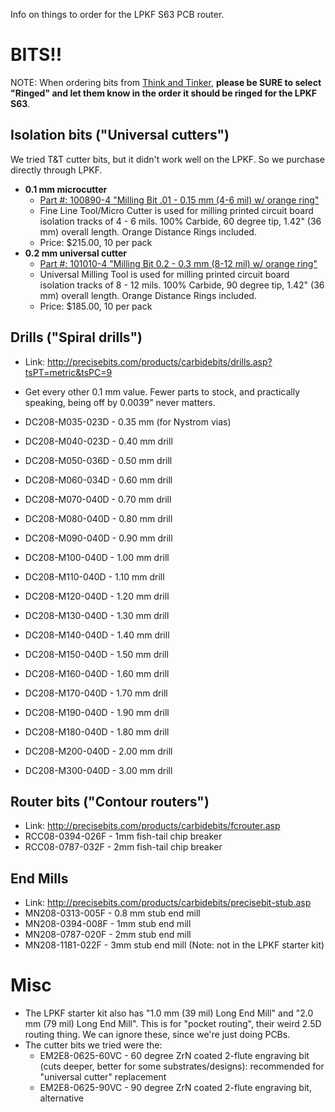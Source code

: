 Info on things to order for the LPKF S63 PCB router.

# BITS!!

NOTE: When ordering bits from [Think and Tinker](http://precisebits.com/), **please be SURE to select "Ringed" and let them know in the order it should be ringed for the LPKF S63**.

## Isolation bits ("Universal cutters")

We tried T&T cutter bits, but it didn't work well on the LPKF. So we purchase directly through LPKF.

- **0.1 mm microcutter**
   - [Part #: 100890-4 "Milling Bit .01 - 0.15 mm (4-6 mil) w/ orange ring"](http://www.lpkfusa.com/Store/pages/ProductDetail.aspx?cat=11%2f43&cid=43&pid=211)
   - Fine Line Tool/Micro Cutter is used for milling printed circuit board isolation tracks of 4 - 6 mils. 100% Carbide, 60 degree tip, 1.42" (36 mm) overall length. Orange Distance Rings included.
   - Price: $215.00, 10 per pack 
- **0.2 mm universal cutter**
   - [Part #: 101010-4 "Milling Bit 0.2 - 0.3 mm (8-12 mil) w/ orange ring"](http://www.lpkfusa.com/Store/pages/ProductDetail.aspx?cat=11%2f43&cid=43&pid=210)
   - Universal Milling Tool is used for milling printed circuit board isolation tracks of 8 - 12 mils. 100% Carbide, 90 degree tip, 1.42" (36 mm) overall length. Orange Distance Rings included.
   - Price: $185.00, 10 per pack


## Drills ("Spiral drills")

* Link: <http://precisebits.com/products/carbidebits/drills.asp?tsPT=metric&tsPC=9>
* Get every other 0.1 mm value. Fewer parts to stock, and practically speaking, being off by 0.0039" never matters.

* DC208-M035-023D - 0.35 mm (for Nystrom vias)
* DC208-M040-023D - 0.40 mm drill
* DC208-M050-036D - 0.50 mm drill
* DC208-M060-034D - 0.60 mm drill
* DC208-M070-040D - 0.70 mm drill
* DC208-M080-040D - 0.80 mm drill
* DC208-M090-040D - 0.90 mm drill
* DC208-M100-040D - 1.00 mm drill
* DC208-M110-040D - 1.10 mm drill
* DC208-M120-040D - 1.20 mm drill
* DC208-M130-040D - 1.30 mm drill
* DC208-M140-040D - 1.40 mm drill
* DC208-M150-040D - 1.50 mm drill
* DC208-M160-040D - 1.60 mm drill
* DC208-M170-040D - 1.70 mm drill
* DC208-M190-040D - 1.90 mm drill
* DC208-M180-040D - 1.80 mm drill
* DC208-M200-040D - 2.00 mm drill
* DC208-M300-040D - 3.00 mm drill

## Router bits ("Contour routers")

* Link: <http://precisebits.com/products/carbidebits/fcrouter.asp>
* RCC08-0394-026F - 1mm fish-tail chip breaker
* RCC08-0787-032F - 2mm fish-tail chip breaker

## End Mills

* Link: <http://precisebits.com/products/carbidebits/precisebit-stub.asp>
* MN208-0313-005F - 0.8 mm stub end mill
* MN208-0394-008F - 1mm stub end mill
* MN208-0787-020F - 2mm stub end mill
* MN208-1181-022F - 3mm stub end mill (Note: not in the LPKF starter kit)

# Misc

- The LPKF starter kit also has "1.0 mm (39 mil) Long End Mill" and "2.0 mm (79 mil) Long End Mill". This is for "pocket routing", their weird 2.5D routing thing. We can ignore these, since we're just doing PCBs.
- The cutter bits we tried were the:
   - EM2E8-0625-60VC - 60 degree ZrN coated 2-flute engraving bit (cuts deeper, better for some substrates/designs): recommended for "universal cutter" replacement
   - EM2E8-0625-90VC - 90 degree ZrN coated 2-flute engraving bit, alternative


